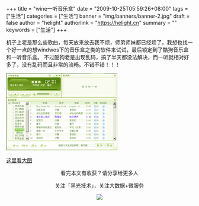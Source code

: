 +++
title = "wine一听音乐盒"
date = "2009-10-25T05:59:26+08:00"
tags = ["生活"]
categories = ["生活"]
banner = "img/banners/banner-2.jpg"
draft = false
author = "helight"
authorlink = "https://helight.cn"
summary = ""
keywords = ["生活"]
+++

机子上老是那么些歌曲，每天放来放去我不烦，师弟师妹都已经烦了，我想也找一个好一点的想windwos下的音乐盒之类的软件来试试，最后锁定到了酷狗音乐盒和一听音乐盒。
不过酷狗老是出现乱码，搞了半天都没法解决，而一听就相对好多了，没有乱码而且非常的流畅。不错不错！！！
<!--more-->

![](../../imgs/2009/10/iting-300x208.png)

[这里看大图](../../imgs/2009/10/iting.png)

<center>
看完本文有收获？请分享给更多人<br>

关注「黑光技术」，关注大数据+微服务<br>

![](/img/qrcode_helight_tech.jpg)
</center>
